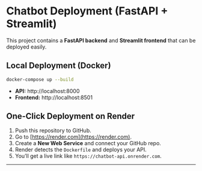 # Chatbot Deployment (FastAPI + Streamlit)

This project contains a **FastAPI backend** and **Streamlit frontend** that can be deployed easily.

## **Local Deployment (Docker)**
```bash
docker-compose up --build
```
- **API:** http://localhost:8000
- **Frontend:** http://localhost:8501

## **One-Click Deployment on Render**
1. Push this repository to GitHub.
2. Go to [https://render.com](https://render.com).
3. Create a **New Web Service** and connect your GitHub repo.
4. Render detects the `Dockerfile` and deploys your API.
5. You’ll get a live link like `https://chatbot-api.onrender.com`.

---
